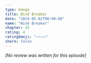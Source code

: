 ```yaml
---
type: manga
title: Wind Breaker
date: "2024-05-02T00:00:00"
name: "Wind Breaker"
chapter: 35
rating: 4
ratingEmoji: "⭐️⭐️⭐️⭐️"
share: false
---
```


_[No review was written for this episode]_